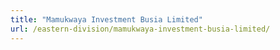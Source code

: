 ```yaml
---
title: "Mamukwaya Investment Busia Limited"
url: /eastern-division/mamukwaya-investment-busia-limited/
---
```

